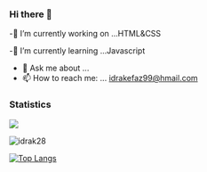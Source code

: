 ### Hi there 👋




-🔭 I’m currently working on ...HTML&CSS

-🌱 I’m currently learning ...Javascript


- 💬 Ask me about ...
- 📫 How to reach me: ... idrakefaz99@hmail.com



### Statistics
<!--<img src="https://github-readme-stats.vercel.app/api/top-langs/?username=idrak28&theme=dark&hide_langs_below=1" />-->
<img src="https://github-readme-stats.vercel.app/api?username=idrak28&&show_icons=true&title_color=ffffff&icon_color=a4c639&text_color=daf7dc&bg_color=151515">

<p><img align="center" src="https://github-readme-streak-stats.herokuapp.com/?user=idrak28&" alt="idrak28"/></p>


[![Top Langs](https://github-readme-stats.vercel.app/api/top-langs/?username=idrak28&exclude_repo=github-readme-stats,idrak28.github.io)](https://github.com/idrak28)
